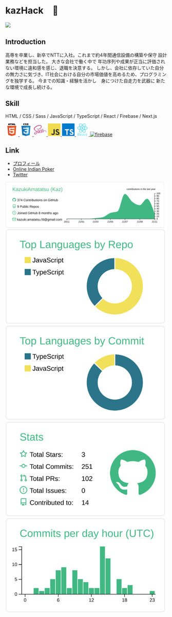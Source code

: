 # kazHack　🤔

![](https://komarev.com/ghpvc/?username=KazukiAmatatsu)

## Introduction
高専を卒業し、新卒でNTTに入社。これまで約4年間通信設備の構築や保守 設計業務などを担当した。
大きな会社で働く中で 年功序列や成果が正当に評価されない環境に違和感を感じ、退職を決意する。
しかし、会社に依存していた自分の無力さに気づき、IT社会における自分の市場価値を高めるため、プログラミングを独学する。
今までの知識・経験を活かし　身につけた自走力を武器に 新たな環境で成長し続ける。

## Skill
HTML / CSS / Sass / JavaScript / TypeScript / React / Firebase / Next.js
<p align="left">
  <a href="https://www.w3.org/html/" target="_blank">
    <img src="https://raw.githubusercontent.com/devicons/devicon/master/icons/html5/html5-original-wordmark.svg" alt="html5" width="40" height="40"/>
  </a>
  <a href="https://www.w3schools.com/css/" target="_blank">
    <img src="https://raw.githubusercontent.com/devicons/devicon/master/icons/css3/css3-original-wordmark.svg" alt="css3" width="40" height="40"/>
  </a>
  <a href="https://sass-lang.com" target="_blank">
    <img src="https://raw.githubusercontent.com/devicons/devicon/master/icons/sass/sass-original.svg" alt="sass" width="40" height="40"/>
  </a>
  <a href="https://developer.mozilla.org/en-US/docs/Web/JavaScript" target="_blank">
    <img src="https://raw.githubusercontent.com/devicons/devicon/master/icons/javascript/javascript-original.svg" alt="javascript" width="40" height="40"/>
  </a>
  <a href="https://www.typescriptlang.org/" target="_blank">
    <img src="https://raw.githubusercontent.com/devicons/devicon/master/icons/typescript/typescript-original.svg" alt="typescript" width="40" height="40"/>
  </a>
  <a href="https://reactjs.org/" target="_blank">
    <img src="https://raw.githubusercontent.com/devicons/devicon/master/icons/react/react-original-wordmark.svg" alt="react" width="40" height="40"/>
  </a>
  <a href="https://firebase.google.com/" target="_blank">
    <img src="https://www.vectorlogo.zone/logos/firebase/firebase-icon.svg" alt="firebase" width="40" height="40"/>
  </a>
</p>


## Link
- [プロフィール](https://kazhack.vercel.app/) 
- [Online Indian Poker](https://indian-poker-six.vercel.app/)
- [Twitter](https://twitter.com/alpaca_1231)


[![](https://raw.githubusercontent.com/KazukiAmatatsu/KazukiAmatatsu/main/profile-summary-card-output/vue/0-profile-details.svg)](https://github.com/vn7n24fzkq/github-profile-summary-cards)
[![](https://raw.githubusercontent.com/KazukiAmatatsu/KazukiAmatatsu/main/profile-summary-card-output/vue/1-repos-per-language.svg)](https://github.com/vn7n24fzkq/github-profile-summary-cards) [![](https://raw.githubusercontent.com/KazukiAmatatsu/KazukiAmatatsu/main/profile-summary-card-output/vue/2-most-commit-language.svg)](https://github.com/vn7n24fzkq/github-profile-summary-cards)
[![](https://raw.githubusercontent.com/KazukiAmatatsu/KazukiAmatatsu/main/profile-summary-card-output/vue/3-stats.svg)](https://github.com/vn7n24fzkq/github-profile-summary-cards) [![](https://raw.githubusercontent.com/KazukiAmatatsu/KazukiAmatatsu/main/profile-summary-card-output/vue/4-productive-time.svg)](https://github.com/vn7n24fzkq/github-profile-summary-cards)

<!-- 実績ができてきたらトロフィーも入れよう -->
<!-- [![trophy](https://github-profile-trophy.vercel.app/?username=KazukiAmatatsu)](https://github.com/ryo-ma/github-profile-trophy) -->
